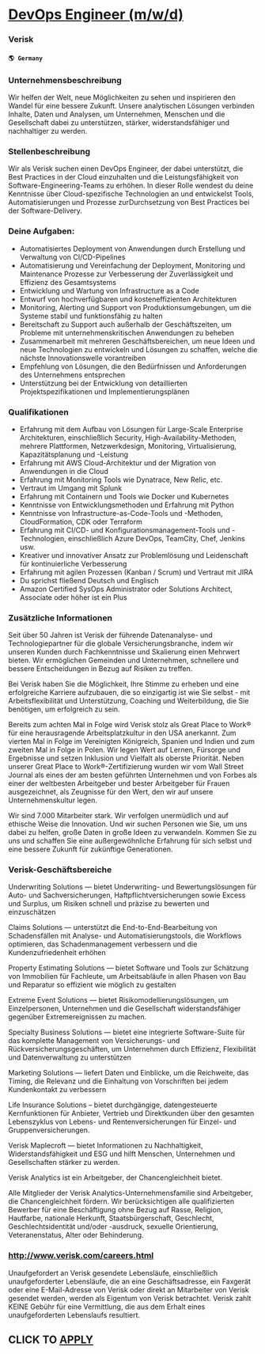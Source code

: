 # [DevOps Engineer (m/w/d)](https://www.remotewlb.com/apply/devops-engineer-m-w-d-61553)  
### Verisk  
#### `🌎 Germany`  

### Unternehmensbeschreibung

Wir helfen der Welt, neue Möglichkeiten zu sehen und inspirieren den Wandel für eine bessere Zukunft. Unsere analytischen Lösungen verbinden Inhalte, Daten und Analysen, um Unternehmen, Menschen und die Gesellschaft dabei zu unterstützen, stärker, widerstandsfähiger und nachhaltiger zu werden.

### Stellenbeschreibung

Wir als Verisk suchen einen DevOps Engineer, der dabei unterstützt, die Best Practices in der Cloud einzuhalten und die Leistungsfähigkeit von Software-Engineering-Teams zu erhöhen. In dieser Rolle wendest du deine Kenntnisse über Cloud-spezifische Technologien an und entwickelst Tools, Automatisierungen und Prozesse zurDurchsetzung von Best Practices bei der Software-Delivery.

### Deine Aufgaben:

  * Automatisiertes Deployment von Anwendungen durch Erstellung und Verwaltung von CI/CD-Pipelines
  * Automatisierung und Vereinfachung der Deployment, Monitoring und Maintenance Prozesse zur Verbesserung der Zuverlässigkeit und Effizienz des Gesamtsystems
  * Entwicklung und Wartung von Infrastructure as a Code
  * Entwurf von hochverfügbaren und kosteneffizienten Architekturen
  * Monitoring, Alerting und Support von Produktionsumgebungen, um die Systeme stabil und funktionsfähig zu halten
  * Bereitschaft zu Support auch außerhalb der Geschäftszeiten, um Probleme mit unternehmenskritischen Anwendungen zu beheben
  * Zusammenarbeit mit mehreren Geschäftsbereichen, um neue Ideen und neue Technologien zu entwickeln und Lösungen zu schaffen, welche die nächste Innovationswelle vorantreiben
  * Empfehlung von Lösungen, die den Bedürfnissen und Anforderungen des Unternehmens entsprechen
  * Unterstützung bei der Entwicklung von detaillierten Projektspezifikationen und Implementierungsplänen

### Qualifikationen

  * Erfahrung mit dem Aufbau von Lösungen für Large-Scale Enterprise Architekturen, einschließlich Security, High-Availability-Methoden, mehrere Plattformen, Netzwerkdesign, Monitoring, Virtualisierung, Kapazitätsplanung und -Leistung
  * Erfahrung mit AWS Cloud-Architektur und der Migration von Anwendungen in die Cloud
  * Erfahrung mit Monitoring Tools wie Dynatrace, New Relic, etc.
  * Vertraut im Umgang mit Splunk
  * Erfahrung mit Containern und Tools wie Docker und Kubernetes
  * Kenntnisse von Entwicklungsmethoden und Erfahrung mit Python
  * Kenntnisse von Infrastructure-as-Code-Tools und -Methoden, CloudFormation, CDK oder Terraform
  * Erfahrung mit CI/CD- und Konfigurationsmanagement-Tools und -Technologien, einschließlich Azure DevOps, TeamCity, Chef, Jenkins usw.
  * Kreativer und innovativer Ansatz zur Problemlösung und Leidenschaft für kontinuierliche Verbesserung
  * Erfahrung mit agilen Prozessen (Kanban / Scrum) und Vertraut mit JIRA
  * Du sprichst fließend Deutsch und Englisch
  * Amazon Certified SysOps Administrator oder Solutions Architect, Associate oder höher ist ein Plus

### Zusätzliche Informationen

Seit über 50 Jahren ist Verisk der führende Datenanalyse- und Technologiepartner für die globale Versicherungsbranche, indem wir unseren Kunden durch Fachkenntnisse und Skalierung einen Mehrwert bieten. Wir ermöglichen Gemeinden und Unternehmen, schnellere und bessere Entscheidungen in Bezug auf Risiken zu treffen.

Bei Verisk haben Sie die Möglichkeit, Ihre Stimme zu erheben und eine erfolgreiche Karriere aufzubauen, die so einzigartig ist wie Sie selbst - mit Arbeitsflexibilität und Unterstützung, Coaching und Weiterbildung, die Sie benötigen, um erfolgreich zu sein.

Bereits zum achten Mal in Folge wird Verisk stolz als Great Place to Work® für eine herausragende Arbeitsplatzkultur in den USA anerkannt. Zum vierten Mal in Folge im Vereinigten Königreich, Spanien und Indien und zum zweiten Mal in Folge in Polen. Wir legen Wert auf Lernen, Fürsorge und Ergebnisse und setzen Inklusion und Vielfalt als oberste Priorität. Neben unserer Great Place to Work®-Zertifizierung wurden wir vom Wall Street Journal als eines der am besten geführten Unternehmen und von Forbes als einer der weltbesten Arbeitgeber und bester Arbeitgeber für Frauen ausgezeichnet, als Zeugnisse für den Wert, den wir auf unsere Unternehmenskultur legen.

Wir sind 7.000 Mitarbeiter stark. Wir verfolgen unermüdlich und auf ethische Weise die Innovation. Und wir suchen Personen wie Sie, um uns dabei zu helfen, große Daten in große Ideen zu verwandeln. Kommen Sie zu uns und schaffen Sie eine außergewöhnliche Erfahrung für sich selbst und eine bessere Zukunft für zukünftige Generationen.

###  Verisk-Geschäftsbereiche

Underwriting Solutions — bietet Underwriting- und Bewertungslösungen für Auto- und Sachversicherungen, Haftpflichtversicherungen sowie Excess und Surplus, um Risiken schnell und präzise zu bewerten und einzuschätzen

Claims Solutions — unterstützt die End-to-End-Bearbeitung von Schadensfällen mit Analyse- und Automatisierungstools, die Workflows optimieren, das Schadenmanagement verbessern und die Kundenzufriedenheit erhöhen

Property Estimating Solutions — bietet Software und Tools zur Schätzung von Immobilien für Fachleute, um Arbeitsabläufe in allen Phasen von Bau und Reparatur so effizient wie möglich zu gestalten

Extreme Event Solutions — bietet Risikomodellierungslösungen, um Einzelpersonen, Unternehmen und die Gesellschaft widerstandsfähiger gegenüber Extremereignissen zu machen.

Specialty Business Solutions — bietet eine integrierte Software-Suite für das komplette Management von Versicherungs- und Rückversicherungsgeschäften, um Unternehmen durch Effizienz, Flexibilität und Datenverwaltung zu unterstützen

Marketing Solutions — liefert Daten und Einblicke, um die Reichweite, das Timing, die Relevanz und die Einhaltung von Vorschriften bei jedem Kundenkontakt zu verbessern

Life Insurance Solutions – bietet durchgängige, datengesteuerte Kernfunktionen für Anbieter, Vertrieb und Direktkunden über den gesamten Lebenszyklus von Lebens- und Rentenversicherungen für Einzel- und Gruppenversicherungen.

Verisk Maplecroft — bietet Informationen zu Nachhaltigkeit, Widerstandsfähigkeit und ESG und hilft Menschen, Unternehmen und Gesellschaften stärker zu werden.

Verisk Analytics ist ein Arbeitgeber, der Chancengleichheit bietet.

Alle Mitglieder der Verisk Analytics-Unternehmensfamilie sind Arbeitgeber, die Chancengleichheit fördern. Wir berücksichtigen alle qualifizierten Bewerber für eine Beschäftigung ohne Bezug auf Rasse, Religion, Hautfarbe, nationale Herkunft, Staatsbürgerschaft, Geschlecht, Geschlechtsidentität und/oder -ausdruck, sexuelle Orientierung, Veteranenstatus, Alter oder Behinderung.

### http://www.verisk.com/careers.html

Unaufgefordert an Verisk gesendete Lebensläufe, einschließlich unaufgeforderter Lebensläufe, die an eine Geschäftsadresse, ein Faxgerät oder eine E-Mail-Adresse von Verisk oder direkt an Mitarbeiter von Verisk gesendet werden, werden als Eigentum von Verisk betrachtet. Verisk zahlt KEINE Gebühr für eine Vermittlung, die aus dem Erhalt eines unaufgeforderten Lebenslaufs resultiert.

  
## CLICK TO [APPLY](https://www.remotewlb.com/apply/devops-engineer-m-w-d-61553)

